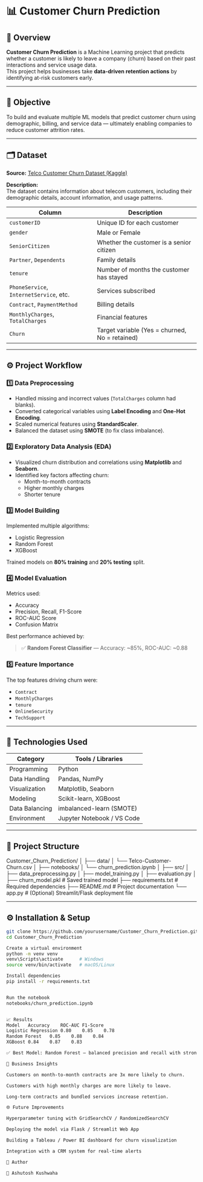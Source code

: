 # 📊 Customer Churn Prediction

## 🧠 Overview

**Customer Churn Prediction** is a Machine Learning project that predicts whether a customer is likely to leave a company (churn) based on their past interactions and service usage data.  
This project helps businesses take **data-driven retention actions** by identifying at-risk customers early.

---

## 🚀 Objective

To build and evaluate multiple ML models that predict customer churn using demographic, billing, and service data — ultimately enabling companies to reduce customer attrition rates.

---

## 🗂️ Dataset

**Source:** [Telco Customer Churn Dataset (Kaggle)](https://www.kaggle.com/blastchar/telco-customer-churn)

**Description:**  
The dataset contains information about telecom customers, including their demographic details, account information, and usage patterns.

| Column | Description |
|--------|--------------|
| `customerID` | Unique ID for each customer |
| `gender` | Male or Female |
| `SeniorCitizen` | Whether the customer is a senior citizen |
| `Partner`, `Dependents` | Family details |
| `tenure` | Number of months the customer has stayed |
| `PhoneService`, `InternetService`, etc. | Services subscribed |
| `Contract`, `PaymentMethod` | Billing details |
| `MonthlyCharges`, `TotalCharges` | Financial features |
| `Churn` | Target variable (Yes = churned, No = retained) |

---

## ⚙️ Project Workflow

### **1️⃣ Data Preprocessing**
- Handled missing and incorrect values (`TotalCharges` column had blanks).
- Converted categorical variables using **Label Encoding** and **One-Hot Encoding**.
- Scaled numerical features using **StandardScaler**.
- Balanced the dataset using **SMOTE** (to fix class imbalance).

### **2️⃣ Exploratory Data Analysis (EDA)**
- Visualized churn distribution and correlations using **Matplotlib** and **Seaborn**.
- Identified key factors affecting churn:
  - Month-to-month contracts
  - Higher monthly charges
  - Shorter tenure

### **3️⃣ Model Building**
Implemented multiple algorithms:
- Logistic Regression  
- Random Forest  
- XGBoost  

Trained models on **80% training** and **20% testing** split.

### **4️⃣ Model Evaluation**
Metrics used:
- Accuracy  
- Precision, Recall, F1-Score  
- ROC-AUC Score  
- Confusion Matrix  

Best performance achieved by:
> ✅ **Random Forest Classifier** — Accuracy: ~85%, ROC-AUC: ~0.88

### **5️⃣ Feature Importance**
The top features driving churn were:
- `Contract`
- `MonthlyCharges`
- `tenure`
- `OnlineSecurity`
- `TechSupport`

---

## 🧮 Technologies Used

| Category | Tools / Libraries |
|-----------|------------------|
| Programming | Python |
| Data Handling | Pandas, NumPy |
| Visualization | Matplotlib, Seaborn |
| Modeling | Scikit-learn, XGBoost |
| Data Balancing | imbalanced-learn (SMOTE) |
| Environment | Jupyter Notebook / VS Code |

---

## 📂 Project Structure

Customer_Churn_Prediction/
│
├── data/
│ └── Telco-Customer-Churn.csv
│
├── notebooks/
│ └── churn_prediction.ipynb
│
├── src/
│ ├── data_preprocessing.py
│ ├── model_training.py
│ ├── evaluation.py
│
├── churn_model.pkl # Saved trained model
├── requirements.txt # Required dependencies
├── README.md # Project documentation
└── app.py # (Optional) Streamlit/Flask deployment file

---

## ⚙️ Installation & Setup
```bash
git clone https://github.com/yourusername/Customer_Churn_Prediction.git
cd Customer_Churn_Prediction

Create a virtual environment
python -m venv venv
venv\Scripts\activate      # Windows
source venv/bin/activate   # macOS/Linux

Install dependencies
pip install -r requirements.txt


Run the notebook
notebooks/churn_prediction.ipynb


📈 Results
Model	Accuracy	ROC-AUC	F1-Score
Logistic Regression	0.80	0.85	0.78
Random Forest	0.85	0.88	0.84
XGBoost	0.84	0.87	0.83

✅ Best Model: Random Forest — balanced precision and recall with strong interpretability.

🧭 Business Insights

Customers on month-to-month contracts are 3x more likely to churn.

Customers with high monthly charges are more likely to leave.

Long-term contracts and bundled services increase retention.

🌐 Future Improvements

Hyperparameter tuning with GridSearchCV / RandomizedSearchCV

Deploying the model via Flask / Streamlit Web App

Building a Tableau / Power BI dashboard for churn visualization

Integration with a CRM system for real-time alerts

📢 Author

👤 Ashutosh Kushwaha
